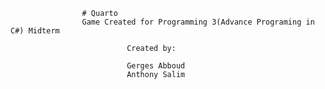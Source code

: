                     # Quarto
                    Game Created for Programming 3(Advance Programing in C#) Midterm

                              Created by:

                              Gerges Abboud
                              Anthony Salim


